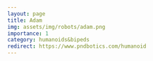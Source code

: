 ```yaml
---
layout: page
title: Adam
img: assets/img/robots/adam.png
importance: 1
category: humanoids&bipeds
redirect: https://www.pndbotics.com/humanoid
---
```

